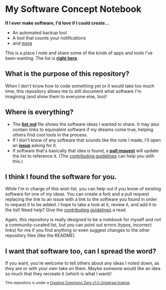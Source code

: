 # My Software Concept Notebook
**If I ever make software, I'd love if I could create...**
- An automated backup tool
- A tool that counts your notifications
- and [more](https://github.com/DNin01/my-notebook/blob/main/list.md)

This is a place I note and share some of the kinds of apps and tools I've been wanting. The list is [**right here**](https://github.com/DNin01/my-notebook/blob/main/list.md).

## What is the purpose of this repository?
When I don't know how to code something yet or it would take too much time, this repository allows me to still document what software I'm imagining (and show them to everyone else, too)!

## Where is everything?
- The [**list.md**](https://github.com/DNin01/my-notebook/blob/main/list.md) file shows the software ideas I wanted to share. It may also contain links to equivalent software if my dreams come true, helping others find cool tools in the process.
- If I don't know of any software that sounds like the note I made, I'll open an [**issue**](https://github.com/DNin01/my-notebook/issues) asking for it.
- If software that's basically that idea is found, a [**pull request**](https://github.com/DNin01/my-notebook/pulls) will update the list to reference it. (The [contributing guidelines](https://github.com/DNin01/my-notebook/blob/main/CONTRIBUTING.md) can help you with this.)

## I think I found the software for you.
While I'm in charge of this wish list, you can help out if you know of existing software for one of my ideas. You can create a fork and a pull request replacing the link to an issue with a link to the software you found in order to request it to be added. I hope to take a look at it, review it, and add it to the list! Need help? Give the [contributing guidelines](https://github.com/DNin01/my-notebook/blob/main/CONTRIBUTING.md) a read.

Again, this repository is really designed to be a notebook for myself and not a community-curated list, but you can point out errors (typos, incorrect links) for me if you find anything or even suggest changes to the other repository files (like the README).

## I want that software too, can I spread the word?
If you want, you're welcome to tell others about any ideas I noted down, as they are or with your own take on them. Maybe someone would like an idea so much that they recreate it (which is what I want)!

<sup>This repository is under a [Creative Commons Zero v1.0 Universal license](https://github.com/DNin01/my-notebook/blob/main/LICENSE).</sup>
